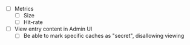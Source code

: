 
* [ ] Metrics
  * [ ] Size
  * [ ] Hit-rate
* [ ] View entry content in Admin UI
  * [ ] Be able to mark specific caches as "secret", disallowing viewing